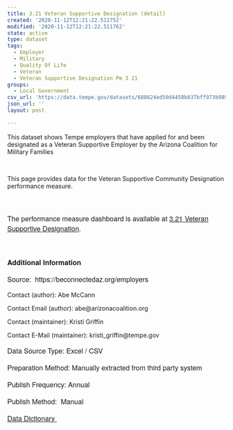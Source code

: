 ```yaml
---
title: 3.21 Veteran Supportive Designation (detail)
created: '2020-11-12T12:21:22.511752'
modified: '2020-11-12T12:21:22.511762'
state: active
type: dataset
tags:
  - Employer
  - Military
  - Quality Of Life
  - Veteran
  - Veteran Supportive Designation Pm 3 21
groups:
  - Local Government
csv_url: 'https://data.tempe.gov/datasets/688624ed50d4458b837bff973b9893f8_0.csv'
json_url: ''
layout: post

---
```

<p style='font-family:&quot;Avenir Next W01&quot;, &quot;Avenir Next W00&quot;, &quot;Avenir Next&quot;, Avenir, &quot;Helvetica Neue&quot;, sans-serif; font-size:16px;'><p style='font-family:inherit;'><font style='font-family:inherit;'>This dataset shows Tempe employers that have applied for and been designated as a Veteran Supportive Employer by the Arizona Coalition for Military Families</font></p><p style='font-family:inherit;'><font style='font-family:inherit;'><br /></font></p><p style='font-family:inherit;'><font style='font-family:inherit;'>This page provides data for the Veteran Supportive Community Designation performance measure.</font></p></p><p style='font-family:&quot;Avenir Next W01&quot;, &quot;Avenir Next W00&quot;, &quot;Avenir Next&quot;, Avenir, &quot;Helvetica Neue&quot;, sans-serif; font-size:16px;'><br /></p><p style='font-family:&quot;Avenir Next W01&quot;, &quot;Avenir Next W00&quot;, &quot;Avenir Next&quot;, Avenir, &quot;Helvetica Neue&quot;, sans-serif; font-size:16px;'>The performance measure dashboard is available at <a href='https://quality-of-life-tempegov.hub.arcgis.com/pages/veteran-supportive-community-designation' rel='nofollow ugc' target='_blank'>3.21 Veteran Supportive Designation</a>.</p><p style='font-family:&quot;Avenir Next W01&quot;, &quot;Avenir Next W00&quot;, &quot;Avenir Next&quot;, Avenir, &quot;Helvetica Neue&quot;, sans-serif; font-size:16px;'><br /></p><p style='font-family:&quot;Avenir Next W01&quot;, &quot;Avenir Next W00&quot;, &quot;Avenir Next&quot;, Avenir, &quot;Helvetica Neue&quot;, sans-serif; font-size:16px;'><b>Additional Information</b></p><p style='font-family:&quot;Avenir Next W01&quot;, &quot;Avenir Next W00&quot;, &quot;Avenir Next&quot;, Avenir, &quot;Helvetica Neue&quot;, sans-serif; font-size:16px;'><font style='font-family:inherit;'>Source: <span style='font-family:inherit;'> </span></font><font style='font-family:inherit;'>https://beconnectedaz.org/employers</font></p><p style='font-family:&quot;Avenir Next W01&quot;, &quot;Avenir Next W00&quot;, &quot;Avenir Next&quot;, Avenir, &quot;Helvetica Neue&quot;, sans-serif; font-size:16px;'><p>Contact (author): Abe McCann<br /></p><p>Contact Email (author): abe@arizonacoalition.org</p><p>Contact (maintainer): Kristi Griffin</p><p>Contact E-Mail (maintainer): kristi_griffin@tempe.gov</p></p><p style='font-family:&quot;Avenir Next W01&quot;, &quot;Avenir Next W00&quot;, &quot;Avenir Next&quot;, Avenir, &quot;Helvetica Neue&quot;, sans-serif; font-size:16px;'><font style='font-family:inherit;'>Data Source Type: Excel / CSV</font></p><p style='font-family:&quot;Avenir Next W01&quot;, &quot;Avenir Next W00&quot;, &quot;Avenir Next&quot;, Avenir, &quot;Helvetica Neue&quot;, sans-serif; font-size:16px;'><font style='font-family:inherit;'>Preparation Method: </font><font style='font-family:inherit;'>Manually extracted from third party system</font></p><p style='font-family:&quot;Avenir Next W01&quot;, &quot;Avenir Next W00&quot;, &quot;Avenir Next&quot;, Avenir, &quot;Helvetica Neue&quot;, sans-serif; font-size:16px;'><font style='font-family:inherit;'>Publish Frequency: </font><font style='font-family:inherit;'>Annual</font></p><p style='font-family:&quot;Avenir Next W01&quot;, &quot;Avenir Next W00&quot;, &quot;Avenir Next&quot;, Avenir, &quot;Helvetica Neue&quot;, sans-serif; font-size:16px;'><font style='font-family:inherit;'>Publish Method: <span style='font-family:inherit;'> </span></font><font style='font-family:inherit;'>Manual</font></p><p style='font-family:&quot;Avenir Next W01&quot;, &quot;Avenir Next W00&quot;, &quot;Avenir Next&quot;, Avenir, &quot;Helvetica Neue&quot;, sans-serif; font-size:16px;'><a href='https://gis.tempe.gov/design/data-dictionary/3.21%20Veteran%20Supportive%20Designation%20(detail)/' rel='nofollow ugc' target='_blank'>Data Dictionary </a><br /></p>
